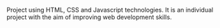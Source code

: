 Project using HTML, CSS and Javascript technologies. It is an individual project with the aim of improving web development skills.
